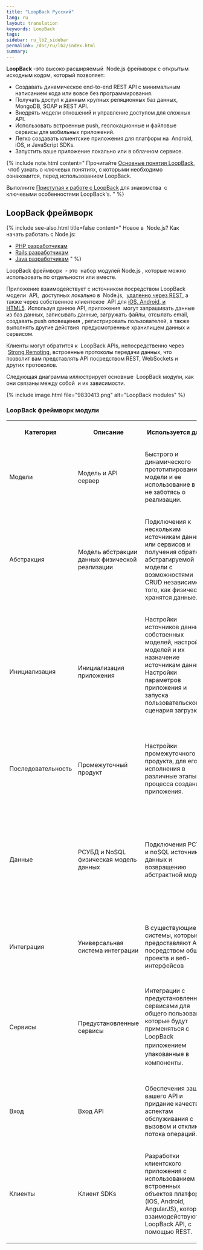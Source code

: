 ```yaml
---
title: "LoopBack Pусский"
lang: ru
layout: translation
keywords: LoopBack
tags:
sidebar: ru_lb2_sidebar
permalink: /doc/ru/lb2/index.html
summary:
---
```


**LoopBack** -это высоко расширяемый  Node.js фреймворк с открытым исходным кодом, который позволяет:

*   Создавать динамическое end-to-end REST API с минимальным написанием кода или вовсе без программирования.
*   Получать доступ к данным крупных реляционных баз данных, MongoDB, SOAP и REST API.
*   Внедрять модели отношений и управление доступом для сложных API.
*   Использовать встроенные push, геолокационные и файловые сервисы для мобильных приложений.
*   Легко создавать клиентские приложения для платформ на  Android, iOS, и JavaScript SDKs.
*   Запустить ваше приложение локально или в облачном сервисе.      

{% include note.html content="
Прочитайте [Основные понятия LoopBack](/doc/ru/lb2/-LoopBack.html),  чтоб узнать о ключевых понятиях, с которыми необходимо ознакомится, перед использованием LoopBack.

Выполните [Приступая к работе с LoopBack](/doc/ru/lb2/-LoopBack.html) для знакомства  с ключевыми особенностями LoopBack's.
" %}

## LoopBack фреймворк

{% include see-also.html title=false content="
Новое в  Node.js? Как начать работать с Node.js:

*   [PHP разработчикам](http://strongloop.com/strongblog/node-js-php-get-started/)
*   [Rails разработчикам](http://strongloop.com/strongblog/node-js-ruby-on-rails-getting-started/)
*   [Java разработчикам](http://strongloop.com/strongblog/node-js-java-getting-started/)
" %}

LoopBack фреймворк  - это  набор модулей Node.js , которые можно использовать по отдельности или вместе.   

Приложение взаимодействует с источником посредством LoopBack модели  API,  доступных локально в  Node.js,  [удаленно через REST](/doc/ru/lb2/Built-in-models-REST-API.html), а также через собственное клиентское  API для [iOS, Android, и HTML5](/doc/ru/lb2/Client-SDKs.html). Используя данное API, приложения  могут запрашивать данные из баз данных, записывать данные, загружать файлы, отсылать email, создавать push оповещения , регистрировать пользователей, а также выполнять другие действия  предусмотренные хранилищем данных и сервисом.

Клиенты могут обратится к  LoopBack APIs, непосредственно через  [Strong Remoting](https://docs.strongloop.com/display/LB/Strong+Remoting), встроенные протоколы передачи данных, что позволит вам представлять API посредством REST, WebSockets и других протоколов.

Следующая диаграмма иллюстрирует основные  LoopBack модули, как они связаны между собой  и их зависимости. 

{% include image.html file="9830413.png" alt="LoopBack modules" %}

### LoopBack фреймворк модули

<table>
  <tbody>
    <tr>
      <th>
        <p>Категория</p>
      </th>
      <th>
        <p>Описание</p>
      </th>
      <th>
        <p><strong>Используется для...</strong></p>
      </th>
      <th>
        <p>Модули</p>
      </th>
    </tr>
    <tr>
      <td>
        <p>Модели</p>
      </td>
      <td>
        <p>Модель и API сервер</p>
      </td>
      <td>
        <p>Быстрого и динамического прототипирование модели и ее использование в API не заботясь о реализации.</p>
      </td>
      <td>loopback</td>
    </tr>
    <tr>
      <td>
        <p>Абстракция</p>
      </td>
      <td>
        <p>Модель абстракции данных физической реализации</p>
      </td>
      <td>
        <p>Подключения к нескольким источникам данных или сервисов и получения обратно абстрагируемой модели с возможностями CRUD независимо от того, как физически хранятся данные.</p>
      </td>
      <td>
        <div style="width: 200px;">
          <p><span>loopback-datasource-juggler</span></p>
        </div>
      </td>
    </tr>
    <tr>
      <td>Инициализация</td>
      <td>Инициализация приложения</td>
      <td>
        <p>Настройки источников данных, собственных моделей, настройка моделей и их назначение источникам данных; Настройки параметров приложения и запуска пользовательского сценария загрузки.</p>
        <p>&nbsp;</p>
      </td>
      <td>loopback-boot</td>
    </tr>
    <tr>
      <td>Последовательность</td>
      <td>Промежуточный продукт</td>
      <td>
        <p>Настройки промежуточного продукта, для его исполнения в различные этапы процесса создания приложения.</p>
      </td>
      <td>loopback-phase</td>
    </tr>
    <tr>
      <td>
        <p>Данные</p>
      </td>
      <td>
        <p>РСУБД и NoSQL физическая модель данных</p>
      </td>
      <td>
        <p>Подключения РСУБД и <span>noSQL источникам данных и возвращению абстрактной модели.</span></p>
      </td>
      <td>
        <p>loopback-connector-mongodb</p>
        <p><span>loopback-connector-mysql</span></p>
        <p><span><span>loopback-connector-postgresql</span></span>
        </p>
        <p><span><span><span>loopback-connector-msssql</span></span>
          </span>
        </p>
        <p><span><span><span><span>loopback-connector-oracle</span></span>
          </span>
          </span>
        </p>
      </td>
    </tr>
    <tr>
      <td>
        <p>Интеграция</p>
      </td>
      <td>
        <p>Универсальная система интеграции</p>
      </td>
      <td>
        <p>В существующие системы, которые предоставляют API, посредством общего проекта и веб-интерфейсов</p>
      </td>
      <td>
        <p><span>loopback-connector-rest</span></p>
        <p><span><span>loopback-connector-soap</span></span>
        </p>
      </td>
    </tr>
    <tr>
      <td>
        <p>Сервисы</p>
      </td>
      <td>
        <p>Предустановленные сервисы</p>
      </td>
      <td>
        <p>Интеграции с предустановленными сервисами для общего пользования, которые будут применяться с <span style="line-height: 1.4285715;">LoopBack приложением упакованные в компоненты.</span></p>
      </td>
      <td>
        <p>loopback-component-push</p>
        <p><span>loopback-component-storage</span></p>
        <p><span>loopback-component-passport</span></p>
        <p><span><span>loopback-component-sync<br>(в разработке)</span></span>
        </p>
      </td>
    </tr>
    <tr>
      <td>
        <p>Вход</p>
      </td>
      <td>
        <p>Вход API</p>
      </td>
      <td>
        <p>Обеспечения защиты вашего API и придание качества аспектам обслуживания с вызовом и откликом потока операций.</p>
      </td>
      <td>
        <p>loopback-gateway</p>
        <p>loopback-component-oauth2</p>
      </td>
    </tr>
    <tr>
      <td>
        <p>Клиенты</p>
      </td>
      <td>
        <p>Клиент SDKs</p>
      </td>
      <td>
        <p>Разработки клиентского приложения с использованием встроенных объектов платформы (IOS, Android, AngularJS), которые взаимодействуют с <span>LoopBack</span> API, с помощью REST.</p>
      </td>
      <td>
        <p>loopback-sdk-ios</p>
        <p>loopback-sdk-android</p>
        <p>loopback-sdk-angular</p>
      </td>
    </tr>
  </tbody>
</table>
